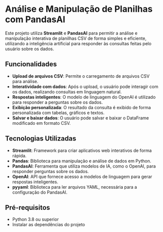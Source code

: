 # Análise e Manipulação de Planilhas com PandasAI

Este projeto utiliza **Streamlit** e **PandasAI** para permitir a análise e manipulação interativa de planilhas CSV de forma simples e eficiente, utilizando a inteligência artificial para responder às consultas feitas pelo usuário sobre os dados.

## Funcionalidades

- **Upload de arquivos CSV**: Permite o carregamento de arquivos CSV para análise.
- **Interatividade com dados**: Após o upload, o usuário pode interagir com os dados, realizando consultas em linguagem natural.
- **Respostas inteligentes**: O modelo de linguagem do OpenAI é utilizado para responder a perguntas sobre os dados.
- **Exibição personalizada**: O resultado da consulta é exibido de forma personalizada com tabelas, gráficos e textos.
- **Salvar e baixar dados**: O usuário pode salvar e baixar o DataFrame modificado em formato CSV.

## Tecnologias Utilizadas

- **Streamlit**: Framework para criar aplicativos web interativos de forma rápida.
- **Pandas**: Biblioteca para manipulação e análise de dados em Python.
- **PandasAI**: Ferramenta que utiliza modelos de IA, como o OpenAI, para responder perguntas sobre os dados.
- **OpenAI**: API que fornece acesso a modelos de linguagem para gerar respostas inteligentes.
- **pyyaml**: Biblioteca para ler arquivos YAML, necessária para a configuração do PandasAI.

## Pré-requisitos

- Python 3.8 ou superior
- Instalar as dependências do projeto
